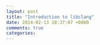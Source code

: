 ```yaml
---
layout: post
title: "Introduction to libclang"
date: 2014-02-13 18:37:07 +0800
comments: true
categories: 
---
```

